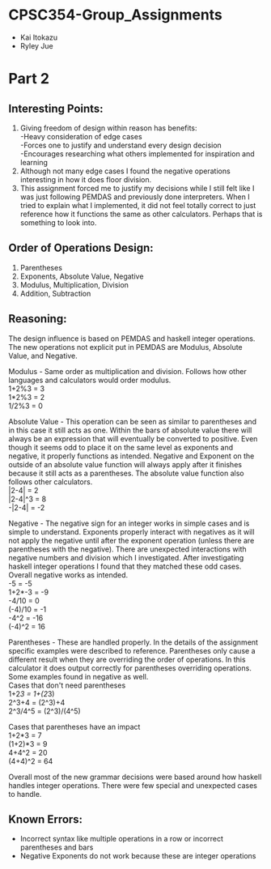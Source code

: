 # CPSC354-Group_Assignments
* Kai Itokazu
* Ryley Jue

# Part 2
## Interesting Points:
1. Giving freedom of design within reason has benefits:
    <br/>
    -Heavy consideration of edge cases
    <br/>
    -Forces one to justify and understand every design decision
    <br/>
    -Encourages researching what others implemented for inspiration and learning
2. Although not many edge cases I found the negative operations interesting in how it does floor division.
3. This assignment forced me to justify my decisions while I still felt like I was just following PEMDAS and previously done interpreters. When I tried to explain what I implemented, it did not feel totally correct to just reference how it functions the same as other calculators. Perhaps that is something to look into.

## Order of Operations Design:
1. Parentheses
2. Exponents, Absolute Value, Negative
3. Modulus, Multiplication, Division
4. Addition, Subtraction

## Reasoning:
The design influence is based on PEMDAS and haskell integer operations. The new operations not explicit put in PEMDAS are Modulus, Absolute Value, and Negative.

Modulus - Same order as multiplication and division. Follows how other languages and calculators would order modulus.
<br/>
1+2%3 = 3<br/>
1*2%3 = 2<br/>
1/2%3 = 0<br/>

Absolute Value - This operation can be seen as similar to parentheses and in this case it still acts as one. Within the bars of absolute value there will always be an expression that will eventually be converted to positive. Even though it seems odd to place it on the same level as exponents and negative, it properly functions as intended. Negative and Exponent on the outside of an absolute value function will always apply after it finishes because it still acts as a parentheses. The absolute value function also follows other calculators.
<br/>
|2-4| = 2<br/>
|2-4|^3 = 8<br/>
-|2-4| = -2<br/>


Negative - The negative sign for an integer works in simple cases and is simple to understand. Exponents properly interact with negatives as it will not apply the negative until after the exponent operation (unless there are parentheses with the negative). There are unexpected interactions with negative numbers and division which I investigated. After investigating haskell integer operations I found that they matched these odd cases. Overall negative works as intended.
<br/>
-5 = -5<br/>
1+2*-3 = -9<br/>
-4/10 = 0<br/>
(-4)/10 = -1<br/>
-4^2 = -16<br/>
(-4)^2 = 16<br/>

Parentheses - These are handled properly. In the details of the assignment specific examples were described to reference. Parentheses only cause a different result when they are overriding the order of operations. In this calculator it does output correctly for parentheses overriding operations. Some examples found in negative as well.
<br/>
Cases that don't need parentheses<br/>
1+2*3 = 1+(2*3) <br/>
2^3+4 = (2^3)+4 <br/>
2^3/4^5 = (2^3)/(4^5) <br/> 

Cases that parentheses have an impact<br/>
1+2*3 = 7<br/>
(1+2)*3 = 9<br/>
4+4^2 = 20<br/>
(4+4)^2 = 64<br/>


Overall most of the new grammar decisions were based around how haskell handles integer operations. There were few special and unexpected cases to handle. 

## Known Errors:
- Incorrect syntax like multiple operations in a row or incorrect parentheses and bars
- Negative Exponents do not work because these are integer operations